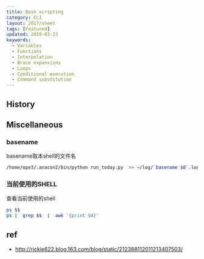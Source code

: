 ```yaml
---
title: Bash scripting
category: CLI
layout: 2017/sheet
tags: [Featured]
updated: 2019-03-23
keywords:
  - Variables
  - Functions
  - Interpolation
  - Brace expansions
  - Loops
  - Conditional execution
  - Command substitution
---
```



History
-------

Miscellaneous
-------------

### basename

basename取本shell的文件名

```bash
/home/ope3/.anacon2/bin/python run_today.py  >> ~/log/`basename $0`.log  2>&1
```

### 当前使用的SHELL

查看当前使用的shell
```bash
ps $$
ps |  grep $$  |  awk '{print $4}'
```

## ref
- http://rickie622.blog.163.com/blog/static/212388112011213407503/
